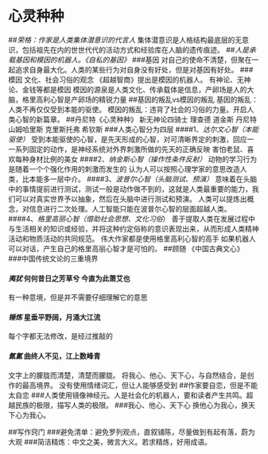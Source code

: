 # 心灵种种
##*荣格：作家是人类集体潜意识的代言人*
集体潜意识是人格结构最底层的无意识，包括祖先在内的世世代代的活动方式和经验库在人脑的遗传痕迹。
##*人是承载基因和模因的机器人。《自私的基因》*
###基因
对自己的使命不清楚，但聚在一起追求自身最大化。人类的某些行为对自身没有好处，但是对基因有好处。
###模因
文化、社会习俗的观念  《超越智商》提出是模因的机器人。 有神论、无神论、金钱等都是模因
模因的源泉是人类文化、传承载体是信息，产卵场是人的大脑，格里高利心智是产卵场的精锐力量
##基因的叛乱vs模因的叛乱
基因的叛乱：人类不再仅仅受到本能的驱使。
模因的叛乱：违背了社会的习俗的力量。开启人类心智的新篇章。
##丹尼特《心灵种种》
新无神论四骑士
理查德 道金斯
丹尼特
山姆哈里斯
克里斯托弗 希钦斯
###人类心智分为四层
####1、*达尔文心智（本能驱使）*
受到本能驱使的心智，是先天形成的心智，对可清晰界定的刺激，回应一一系列固定的动作，是神经系统对外界刺激所做的先天的正确反映
害怕老鼠、喜欢每种身材比例的美女
####2、*纳金斯心智（操作性条件反射）*
动物的学习行为是随着一个个强化作用的刺激而发生的
认为人可以按照心理学家的意思改造人类，比本能多一层中介。
####3、*波普尔心智（头脑测试、预演）*
意味着在头脑中的事情提前进行测试，测试一般是动作做不到的，这就是人类最重要的能力，我们可以对真实世界予以抽象，然后在头脑中进行测试和预演。
人类可以提炼出概念，对信息进行二次处理。人工智能只能在波普尔心智的层面超越人类。
####4、*格里高丽心智（借助社会思想、文化习俗*）
善于提取人类在发展过程中与生活相关的知识或经验，并将这种约定俗称的意识表现出来，从而形成人类精神活动和物质活动的共同规范。
伟大作家都是使用格里高利心智的高手
如果机器人可以对话，产生自己的格里高丽心智才是可怕的。
##顾随 《中国古典文心》
###中国传统文论的三重境界
#### *夷犹*  何何昔日之芳草兮 今直为此萧艾也   
有一种意境，但是并不需要仔细理解它的意思
#### *锤炼*   星垂平野阔，月涌大江流
每个字都无法修改，是经过推敲的
#### *氤氲*    曲终人不见，江上数峰青
文字上的朦胧而清楚，清楚而朦胧。
将我心、他心、天下心，与自然结合，是创作的最高境界。
没有使用情绪词汇，但让人能够感受到
##作家要自恋，但是不能太自恋
###人类使用镜像神经元。人是社会化的机器人，要和读者产生共鸣。超越民族的极限，描写人类的极限。
###我心、他心、天下心  换他心为我心，换天下心为我心。

##写作窍门
###避免清单：避免罗列观点，直叙铺陈，尽量做到有起有落，蔚为大观
###简洁精炼：中文之美，微言大义。若求精炼，好用成语。
